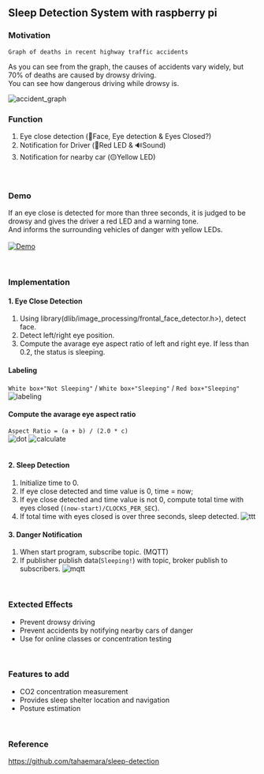## Sleep Detection System with raspberry pi


### Motivation

`Graph of deaths in recent highway traffic accidents`

As you can see from the graph, the causes of accidents vary widely, but 70% of deaths are caused by drowsy driving. <br>
You can see how dangerous driving while drowsy is.

![accident_graph](https://user-images.githubusercontent.com/37904738/124391556-21c83300-dd2c-11eb-929f-5e8523ea6b75.PNG)


### Function

1. Eye close detection (👀Face, Eye detection & Eyes Closed?)
2. Notification for Driver (🔴Red LED & 🔊Sound) 
3. Notification for nearby car (🟡Yellow LED)
<br>

### Demo
If an eye close is detected for more than three seconds, it is judged to be drowsy and gives the driver a red LED and a warning tone.<br>
And informs the surrounding vehicles of danger with yellow LEDs.<br><br>
[![Demo](https://img.youtube.com/vi/lXuZ4zk9Pto/0.jpg)](https://youtu.be/lXuZ4zk9Pto) 

<br>

### Implementation

#### 1. Eye Close Detection
1. Using library(dlib/image_processing/frontal_face_detector.h>), detect face.
2. Detect left/right eye position.
3. Compute the avarage eye aspect ratio of left and right eye. If less than 0.2, the status is sleeping.

#### Labeling 
`White box+"Not Sleeping"` / `White box+"Sleeping"` / `Red box+"Sleeping"`
![labeling](https://user-images.githubusercontent.com/37904738/124391959-1c6be800-dd2e-11eb-8334-ac2394c4fc0a.PNG)

#### Compute the avarage eye aspect ratio  
`Aspect Ratio = (a + b) / (2.0 * c)` <br>
![dot](https://user-images.githubusercontent.com/37904738/124391961-1fff6f00-dd2e-11eb-8821-12943425eacf.png)
![calculate](https://user-images.githubusercontent.com/37904738/124392146-0ad71000-dd2f-11eb-853d-5f800205650b.PNG)
<br><br>

#### 2. Sleep Detection
1. Initialize time to 0.
2. If eye close detected and time value is 0, time = now;
3. If eye close detected and time value is not 0, compute total time with eyes closed (`(now-start)/CLOCKS_PER_SEC`). 
4. If total time with eyes closed  is over three seconds, sleep detected.
![ttt](https://user-images.githubusercontent.com/37904738/124392310-b5e7c980-dd2f-11eb-8ec5-220a30fc042b.PNG)

#### 3. Danger Notification
1. When start program, subscribe topic. (MQTT)
2. If publisher publish data(`Sleeping!`) with topic, broker publish to subscribers.
![mqtt](https://user-images.githubusercontent.com/37904738/124392390-3ad2e300-dd30-11eb-84e9-74dc3766de25.PNG)
<br>

### Extected Effects
- Prevent drowsy driving
- Prevent accidents by notifying nearby cars of danger
- Use for online classes or concentration testing
<br>

### Features to add
- CO2 concentration measurement
- Provides sleep shelter location and navigation
- Posture estimation
<br>

### Reference
https://github.com/tahaemara/sleep-detection
